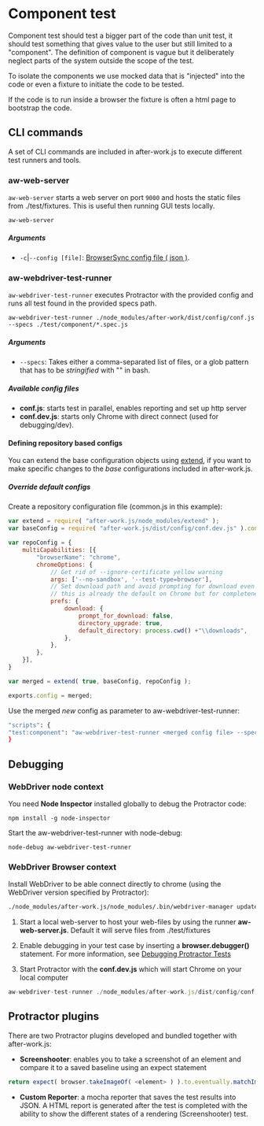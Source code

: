 # Component test
Component test should test a bigger part of the code than unit test, it should test something that gives value to the user but still limited to a "component". The definition of component is vague but it deliberately neglect parts of the system outside the scope of the test.

To isolate the components we use mocked data that is "injected" into the code or even a fixture to initiate the code to be tested.

If the code is to run inside a browser the fixture is often a html page to bootstrap the code.

## CLI commands
A set of CLI commands are included in after-work.js to execute different test runners and tools.

### aw-web-server
`aw-web-server` starts a web server on port `9000` and hosts the static files from ./test/fixtures. This is useful then running GUI tests locally.
```
aw-web-server
```
##### Arguments
  * `-c`|`--config [file]`:  [BrowserSync config file ( json )](https://www.browsersync.io/docs/options/).

### aw-webdriver-test-runner
`aw-webdriver-test-runner` executes Protractor with the provided config and runs all test found in the provided specs path.
```
aw-webdriver-test-runner ./node_modules/after-work/dist/config/conf.js --specs ./test/component/*.spec.js
```
##### Arguments
  * `--specs`: Takes either a comma-separated list of files, or a glob pattern that has to be *stringified* with "<pattern>" in bash.

##### Available config files
  * **conf.js**: starts test in parallel, enables reporting and set up http server
  * **conf.dev.js**: starts only Chrome with direct connect (used for debugging/dev).

#### Defining repository based configs
You can extend the base configuration objects using [extend](https://www.npmjs.com/package/extend), if you want to make specific changes to the *base* configurations included in after-work.js.

##### Override default configs
Create a repository configuration file (common.js in this example):

```js
var extend = require( "after-work.js/node_modules/extend" );
var baseConfig = require( "after-work.js/dist/config/conf.dev.js" ).config;

var repoConfig = {
	multiCapabilities: [{
		"browserName": "chrome",
		chromeOptions: {
			// Get rid of --ignore-certificate yellow warning
			args: ['--no-sandbox', '--test-type=browser'],
			// Set download path and avoid prompting for download even though
			// this is already the default on Chrome but for completeness
			prefs: {
				download: {
					prompt_for_download: false,
					directory_upgrade: true,
					default_directory: process.cwd() +"\\downloads",
				},
			},
		},
	}],
}

var merged = extend( true, baseConfig, repoConfig );

exports.config = merged;
```

Use the merged *new* config as parameter to aw-webdriver-test-runner:

```sh
"scripts": {
"test:component": "aw-webdriver-test-runner <merged config file> --specs <grep pattern>"
}
```

## Debugging

### WebDriver node context
You need **Node Inspector** installed globally to debug the Protractor code:
```
npm install -g node-inspector
```
Start the aw-webdriver-test-runner with node-debug:
```
node-debug aw-webdriver-test-runner
```

### WebDriver Browser context
Install WebDriver to be able connect directly to chrome (using the WebDriver version specified by Protractor):

```sh
./node_modules/after-work.js/node_modules/.bin/webdriver-manager update
```

1. Start a local web-server to host your web-files by using the runner **aw-web-server.js**. Default it will serve files from ./test/fixtures

2. Enable debugging in your test case by inserting a **browser.debugger()** statement. For more information, see [Debugging Protractor Tests](https://github.com/angular/protractor/blob/master/docs/debugging.md)

3. Start Protractor with the **conf.dev.js** which will start Chrome on your local computer

```js
aw-webdriver-test-runner ./node_modules/after-work.js/dist/config/conf.dev.js --specs ./test/component/*.comp.spec.js
```

## Protractor plugins
There are  two Protractor plugins developed and bundled together with after-work.js:
* **Screenshooter**: enables you to take a screenshot of an element and compare it to a saved baseline using an expect statement

```js
return expect( browser.takeImageOf( <element> ) ).to.eventually.matchImageOf( <baseline> );
```
* **Custom Reporter**: a mocha reporter that saves the test results into JSON. A HTML report is generated after the test is completed with the ability to show the different states of a rendering (Screenshooter) test.
